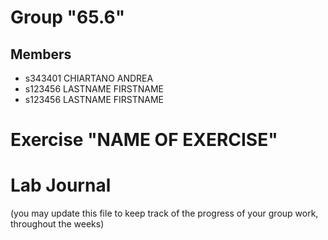 # Group "65.6"

## Members
- s343401 CHIARTANO ANDREA
- s123456 LASTNAME FIRSTNAME
- s123456 LASTNAME FIRSTNAME

# Exercise "NAME OF EXERCISE"

# Lab Journal

(you may update this file to keep track of the progress of your group work, throughout the weeks)
